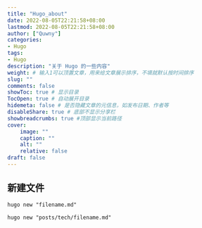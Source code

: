 ```yaml
---
title: "Hugo_about"
date: 2022-08-05T22:21:58+08:00
lastmod: 2022-08-05T22:21:58+08:00
author: ["Quwny"]
categories: 
- Hugo
tags: 
- Hugo
description: "关于 Hugo 的一些内容"
weight: # 输入1可以顶置文章，用来给文章展示排序，不填就默认按时间排序
slug: ""
comments: false
showToc: true # 显示目录
TocOpen: true # 自动展开目录
hidemeta: false # 是否隐藏文章的元信息，如发布日期、作者等
disableShare: true # 底部不显示分享栏
showbreadcrumbs: true #顶部显示当前路径
cover:
    image: ""
    caption: ""
    alt: ""
    relative: false
draft: false
---
```


## 新建文件

```txt
hugo new "filename.md"

hugo new "posts/tech/filename.md"
```
